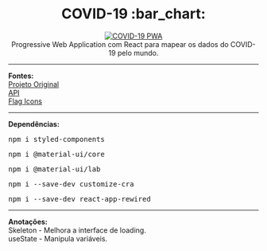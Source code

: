 <h1 align="center">COVID-19 :bar_chart:</h1>

<p align="center">
  <a href="https://covid19-pwa.netlify.app/" target="_blank">
    <img 
         src="https://github.com/lucasrmagalhaes/covid19-pwa/blob/main/src/assets/images/prototipo.jpg" 
         alt="COVID-19 PWA" 
    />
  </a>
  <br />
  Progressive Web Application com React para mapear os dados do COVID-19 pelo mundo.
</p>

<hr />

<p align="left">
  <strong>Fontes:</strong> <br />
  <a href="https://github.com/Tautorn/covid19-pwa">Projeto Original</a> <br />
  <a href="https://coronavirus-19-api.herokuapp.com/countries">API</a> <br />
  <a href="https://www.softicons.com/web-icons/flag-icons-by-custom-icon-design">Flag Icons</a>
</p>

<hr />

<p align="left"><strong>Dependências:</strong></p>
<pre>npm i styled-components</pre>
<pre>npm i @material-ui/core</pre>
<pre>npm i @material-ui/lab</pre>
<pre>npm i --save-dev customize-cra</pre>
<pre>npm i --save-dev react-app-rewired</pre>

<hr />

<p align="left">
  <strong>Anotações:</strong> <br />
  Skeleton - Melhora a interface de loading. <br />
  useState - Manipula variáveis. <br />
</p>
